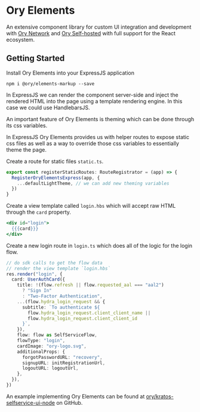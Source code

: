# Ory Elements

An extensive component library for custom UI integration and development with
[Ory Network](https://www.ory.sh/cloud/) and
[Ory Self-hosted](https://github.com/ory) with full support for the React
ecosystem.

## Getting Started

Install Ory Elements into your ExpressJS application

```shell
npm i @ory/elements-markup --save
```

In ExpressJS we can render the component server-side and inject the rendered
HTML into the page using a template rendering engine. In this case we could use
HandlebarsJS.

An important feature of Ory Elements is theming which can be done through its
css variables.

In ExpressJS Ory Elements provides us with helper routes to expose static css
files as well as a way to override those css variables to essentially theme the
page.

Create a route for static files `static.ts`.

```ts
export const registerStaticRoutes: RouteRegistrator = (app) => {
  RegisterOryElementsExpress(app, {
    ...defaultLightTheme, // we can add new theming variables
  })
}
```

Create a view template called `login.hbs` which will accept raw HTML through the
`card` property.

```hbs
<div id="login">
  {{{card}}}
</div>
```

Create a new login route in `login.ts` which does all of the logic for the login
flow.

```ts
// do sdk calls to get the flow data
// render the view template `login.hbs`
res.render("login", {
  card: UserAuthCard({
    title: !(flow.refresh || flow.requested_aal === "aal2")
      ? "Sign In"
      : "Two-Factor Authentication",
    ...(flow.hydra_login_request && {
      subtitle: `To authenticate ${
        flow.hydra_login_request.client_client_name ||
        flow.hydra_login_request.client_client_id
      }`,
    }),
    flow: flow as SelfServiceFlow,
    flowType: "login",
    cardImage: "ory-logo.svg",
    additionalProps: {
      forgotPasswordURL: "recovery",
      signupURL: initRegistrationUrl,
      logoutURL: logoutUrl,
    },
  }),
})
```

An example implementing Ory Elements can be found at
[ory/kratos-selfservice-ui-node](https://github.com/ory/kratos-selfservice-ui-node/)
on GitHub.
